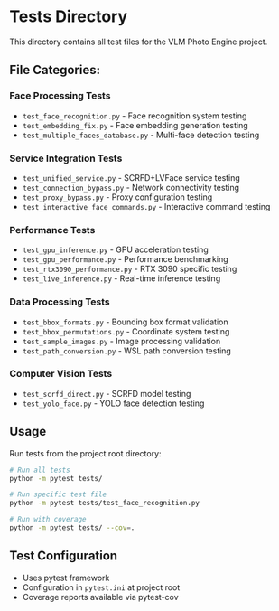 # Tests Directory

This directory contains all test files for the VLM Photo Engine project.

## File Categories:

### Face Processing Tests
- `test_face_recognition.py` - Face recognition system testing
- `test_embedding_fix.py` - Face embedding generation testing
- `test_multiple_faces_database.py` - Multi-face detection testing

### Service Integration Tests  
- `test_unified_service.py` - SCRFD+LVFace service testing
- `test_connection_bypass.py` - Network connectivity testing
- `test_proxy_bypass.py` - Proxy configuration testing
- `test_interactive_face_commands.py` - Interactive command testing

### Performance Tests
- `test_gpu_inference.py` - GPU acceleration testing
- `test_gpu_performance.py` - Performance benchmarking
- `test_rtx3090_performance.py` - RTX 3090 specific testing
- `test_live_inference.py` - Real-time inference testing

### Data Processing Tests
- `test_bbox_formats.py` - Bounding box format validation
- `test_bbox_permutations.py` - Coordinate system testing
- `test_sample_images.py` - Image processing validation
- `test_path_conversion.py` - WSL path conversion testing

### Computer Vision Tests
- `test_scrfd_direct.py` - SCRFD model testing
- `test_yolo_face.py` - YOLO face detection testing

## Usage

Run tests from the project root directory:

```bash
# Run all tests
python -m pytest tests/

# Run specific test file
python -m pytest tests/test_face_recognition.py

# Run with coverage
python -m pytest tests/ --cov=.
```

## Test Configuration

- Uses pytest framework
- Configuration in `pytest.ini` at project root
- Coverage reports available via pytest-cov
